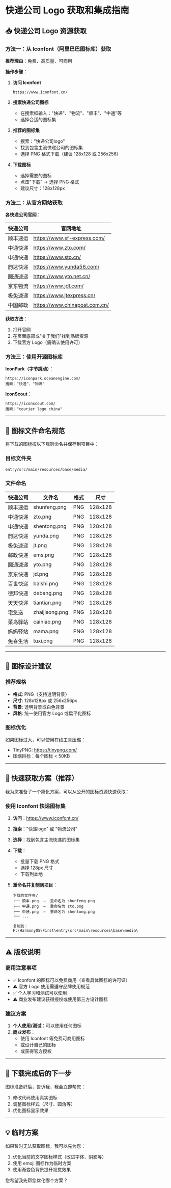 # 快递公司 Logo 获取和集成指南

## 📥 快递公司 Logo 资源获取

### 方法一：从 Iconfont（阿里巴巴图标库）获取

**推荐理由**：免费、高质量、可商用

**操作步骤**：

1. **访问 Iconfont**
   ```
   https://www.iconfont.cn/
   ```

2. **搜索快递公司图标**
   - 在搜索框输入："快递"、"物流"、"顺丰"、"中通"等
   - 选择合适的图标集

3. **推荐的图标集**
   - 搜索："快递公司logo"
   - 找到包含主流快递公司的图标集
   - 选择 PNG 格式下载（建议 128x128 或 256x256）

4. **下载图标**
   - 选择需要的图标
   - 点击"下载" → 选择 PNG 格式
   - 建议尺寸：128x128px

### 方法二：从官方网站获取

**各快递公司官网**：

| 快递公司 | 官网地址 |
|---------|---------|
| 顺丰速运 | https://www.sf-express.com/ |
| 中通快递 | https://www.zto.com/ |
| 申通快递 | https://www.sto.cn/ |
| 韵达快递 | https://www.yunda56.com/ |
| 圆通速递 | https://www.yto.net.cn/ |
| 京东物流 | https://www.jdl.com/ |
| 极兔速递 | https://www.jtexpress.cn/ |
| 中国邮政 | https://www.chinapost.com.cn/ |

**获取方法**：
1. 打开官网
2. 在页面底部或"关于我们"找到品牌资源
3. 下载官方 Logo（需确认使用许可）

### 方法三：使用开源图标库

**IconPark（字节跳动）**：
```
https://iconpark.oceanengine.com/
搜索："快递"、"物流"
```

**IconScout**：
```
https://iconscout.com/
搜索："courier logo china"
```

---

## 📁 图标文件命名规范

将下载的图标按以下规则命名并保存到项目中：

### 目标文件夹
```
entry/src/main/resources/base/media/
```

### 文件命名

| 快递公司 | 文件名 | 格式 | 尺寸 |
|---------|--------|------|------|
| 顺丰速运 | shunfeng.png | PNG | 128x128 |
| 中通快递 | zto.png | PNG | 128x128 |
| 申通快递 | shentong.png | PNG | 128x128 |
| 韵达快递 | yunda.png | PNG | 128x128 |
| 极兔速递 | jt.png | PNG | 128x128 |
| 邮政快递 | ems.png | PNG | 128x128 |
| 圆通速递 | yto.png | PNG | 128x128 |
| 京东快递 | jd.png | PNG | 128x128 |
| 百世快递 | baishi.png | PNG | 128x128 |
| 德邦快递 | debang.png | PNG | 128x128 |
| 天天快递 | tiantian.png | PNG | 128x128 |
| 宅急送 | zhaijisong.png | PNG | 128x128 |
| 菜鸟驿站 | cainiao.png | PNG | 128x128 |
| 妈妈驿站 | mama.png | PNG | 128x128 |
| 兔喜生活 | tuxi.png | PNG | 128x128 |

---

## 🎨 图标设计建议

### 推荐规格
- **格式**: PNG（支持透明背景）
- **尺寸**: 128x128px 或 256x256px
- **背景**: 透明背景或白色背景
- **风格**: 统一使用官方 Logo 或扁平化图标

### 图标优化
如果图标过大，可以使用在线工具压缩：
- TinyPNG: https://tinypng.com/
- 压缩目标：每个图标 < 50KB

---

## 🚀 快速获取方案（推荐）

我为您准备了一个简化方案，可以从公开的图标资源快速获取：

### 使用 Iconfont 快递图标集

1. **访问**：https://www.iconfont.cn/
2. **搜索**："快递logo" 或 "物流公司"
3. **选择**：找到包含主流快递的图标集
4. **下载**：
   - 批量下载 PNG 格式
   - 选择 128px 尺寸
   - 下载到本地

5. **重命名并复制到项目**：
   ```
   下载的文件夹/
   ├── 顺丰.png  →  重命名为 shunfeng.png
   ├── 中通.png  →  重命名为 zto.png
   ├── 申通.png  →  重命名为 shentong.png
   └── ...
   
   复制到：
   F:\HarmonyOS\First\entry\src\main\resources\base\media\
   ```

---

## ⚠️ 版权说明

### 商用注意事项
- ✅ Iconfont 的图标可以免费商用（查看具体图标的许可证）
- ⚠️ 官方 Logo 使用需遵守品牌使用规范
- ✅ 个人学习和测试可以使用
- ⚠️ 商业发布建议获得授权或使用第三方设计图标

### 建议方案
1. **个人使用/测试**：可以使用任何图标
2. **商业发布**：
   - 使用 Iconfont 等免费可商用图标
   - 或设计自己的图标
   - 或获得官方授权

---

## 📝 下载完成后的下一步

图标准备好后，告诉我，我会立即帮您：
1. 修改代码使用真实图标
2. 调整图标样式（尺寸、圆角等）
3. 优化图标显示效果

---

## 💡 临时方案

如果暂时无法获取图标，我可以先为您：
1. 优化当前的文字图标样式（改进字体、阴影等）
2. 使用 emoji 图标作为临时方案
3. 使用渐变色背景提升视觉效果

您希望我先帮您优化哪个方案？

